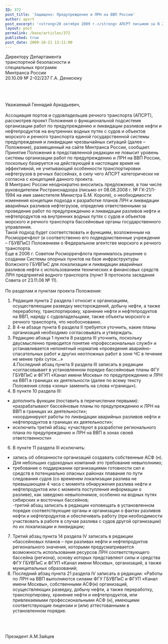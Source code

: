 ```yaml
---
ID: 372
post_title: 'Защищено: Предупреждение и ЛРН на ВВП России'
author: apsrt
post_excerpt: '<strong>20 октября 2009 г.</strong> АПСРТ письмом за N 2-02-237 направлены в Минтранс России замечания и предложения по проекту Положения о функциональной подсистеме организации работ по предупреждению и ликвидации разливов нефти и нефтепродуктов на внутренних водных путях с судов и объектов морского и речного транспорта единой государственной системы предупреждения и ликвидации чрезвычайных ситуаций, размещенному для публичного обсуждения на сайте министерства.<br />'
layout: post
permalink: /base/articles/372
published: true
post_date: 2009-10-21 13:11:00
---
```

Директору Департамента<br />
                                                                                                     транспортной безопасности и<br />
                                                                                                     специальных программ<br />
                                                                                                     Минтранса России<br />
           20.10.09                 № 2-02/237                                        Г.А. Денисюку<br />
<br />
<br />
<br />
<br />
                                                   Уважаемый Геннадий Аркадьевич,<br />
<br />
Ассоциация портов и судовладельцев речного транспорта (АПСРТ), рассмотрев проект Положения о функциональной подсистеме организации работ по предупреждению и ликвидации разливов нефти и нефтепродуктов на внутренних водных путях с судов и объектов морского и речного транспорта единой государственной системы предупреждения и ликвидации чрезвычайных ситуаций (далее – Положение), размещенный на сайте Минтранса России, сообщает.<br />
Принятие  Положения в представленной редакции не повысит уровень системы организации работ по предупреждению и ЛРН на ВВП России, поскольку базируется на действующей в настоящее время не эффективной, не учитывающей особенности транспортировки нефтегрузов в речных бассейнах, в силу чего АПСРТ категорически не согласна с концепцией данного проекта. <br />
В Минтранс России неоднократно вносились предложения, в том числе руководителем Ространснадзора  (письмо от 08.08.2008 г. № ГК-21/1-1994 на имя заместителя Министра Б.М. Короля), о необходимости  изменения концепции подхода к разработке планов ЛРН и ликвидации аварийных разливов нефтегрузов, определив ответственными за проведение работ по предупреждению и ликвидации разливов нефти и нефтепродуктов на внутренних водных путях с судов и объектов морского и речного транспорта бассейновые органы государственного управления. <br />
Такой подход будет соответствовать и функциям, возложенным на Росморречфлот (и соответственно его подведомственные учреждения – ГБУВПиС) Положением о Федеральном агентстве морского и речного транспорта.<br />
Еще в 2006 г. Советом Росморречфлота принималось решение о создании Системы опорных пунктов на базе инфраструктуры Волжского ГБУВПиС для локализации и ликвидации аварийных разливов нефти с использованием технических и финансовых средств ЛРН предприятий водного транспорта (пункт 9 протокола заседания Совета от 23.11.06 № 11).  <br />
<br />
По разделам и пунктам проекта Положения:<br />
1. Редакция  пункта 2 раздела I относит к организациям, осуществляющим разведку месторождений, добычу нефти, а также переработку, транспортировку, хранение нефти и нефтепродуктов на ВВП, наряду с судовладельцами, также объекты морского и речного транспорта, что необоснованно. <br />
 2. В 4-м абзаце пункта 6 раздела II требуется уточнить, какие планы организаций необходимо  согласовывать  и утверждать.<br />
 3. Редакцию абзаца 1 пункта 8 раздела III уточнить, поскольку двусмысленно  приводится понятие  «профессиональных служб» и устанавливается непонятный норматив «проведения  аварийно-спасательных работ и других неотложных работ в зоне ЧС в течение не менее трёх суток…»<br />
4.Последний абзац пункта 9 раздела III записать в редакции «согласовывает в установленном порядке бассейновые планы ФГУ ГБУВПиС и ФГУП «Канал имени Москвы» по предупреждению и ЛРН на ВВП в границах их деятельности (далее по всему тексту Положения слова «зоны» заменить на слова «границы»). <br />
5. В пункте 10 раздела III: <br />
- дополнить функции (поставить в перечислении первыми):  <br />
«разрабатывают бассейновые планы по предупреждению и ЛРН на ВВП в границах их деятельности»;<br />
«координируют работы по ликвидации аварийных разливов нефти и нефтепродуктов в границах их деятельности»;<br />
 - исключить третий абзац: «участвуют в разработке регионального плана по предупреждению и ЛРН на ВВП в зонах своей ответственности»<br />
6. В пункте 11 раздела III исключить:<br />
- запись об обязанности организаций создавать собственные АСФ (н). Для небольших судоходных компаний это требование невыполнимо; <br />
 - требование о поддержании организациями готовности сил и средств в потенциально опасных районах плавания по пути следования судов (со временем локализации разлива не превышающем 4 часа с момента обнаружения разлива нефти и нефтепродуктов или с момента поступления информации о разливе), как заведомо невыполнимое, особенно на водных путях сибирских и восточных бассейнов;<br />
-третий абзац записать в редакции «оповещать в установленном порядке соответствующие органы и организации о фактах разливов нефти и нефтепродуктов  и обеспечивать работу (при необходимости участвовать в работе в случае разлива с судов другой организации) по их локализации и ликвидации;<br />
7.  Третий абзац  пункта 14 раздела IV записать в редакции «бассейновых планов – при разливах нефти и нефтепродуктов регионального значения, которыми предусматривается возможность использования ресурсов ЛРН соответствующего бассейна (региона), основу которых представляют силы и средства ФГУ ГБУВПиС и ФГУП «Канал имени Москвы», организаций, а также муниципальных образований;<br />
8. Последний абзац пункта 21 раздела IV записать в редакции: «Работы по ЛРН на ВВП выполняются силами ФГУ ГБУВПиС и ФГУП «Канал имени Москвы», собственными АСФ(н) организаций, осуществляющих разведку, добычу нефти, а также переработку, транспортировку, хранение нефти и нефтепродуктов, или привлекаемыми профессиональными АСФ (н), имеющими соответствующие лицензии и (или) аттестованными в установленном порядке.<br />
<br />
<br />
<br />
                           Президент                                                    А.М.Зайцев<br />
<br />
<br />
